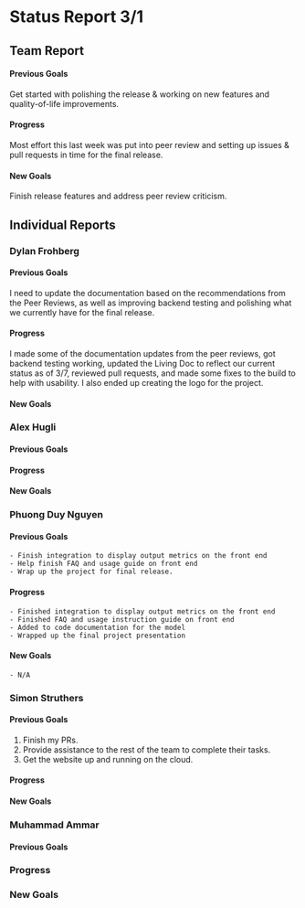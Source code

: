 # Status Report 3/1
## Team Report
#### Previous Goals
Get started with polishing the release & working on new features and quality-of-life improvements.

#### Progress
Most effort this last week was put into peer review and setting up issues & pull requests in time for the final release.

#### New Goals
Finish release features and address peer review criticism.

## Individual Reports

### Dylan Frohberg

#### Previous Goals
I need to update the documentation based on the recommendations from the Peer Reviews, as well as improving backend testing and polishing what we currently have for the final release.

#### Progress
I made some of the documentation updates from the peer reviews, got backend testing working, updated the Living Doc to reflect our current status as of 3/7, reviewed pull requests, and made some fixes to the build to help with usability. I also ended up creating the logo for the project.
#### New Goals


### Alex Hugli

#### Previous Goals

#### Progress

#### New Goals


### Phuong Duy Nguyen

#### Previous Goals
    - Finish integration to display output metrics on the front end
    - Help finish FAQ and usage guide on front end
    - Wrap up the project for final release.
#### Progress
    - Finished integration to display output metrics on the front end
    - Finished FAQ and usage instruction guide on front end
    - Added to code documentation for the model
    - Wrapped up the final project presentation
#### New Goals
    - N/A

### Simon Struthers

#### Previous Goals
1. Finish my PRs.
2. Provide assistance to the rest of the team to complete their tasks.
3. Get the website up and running on the cloud.

#### Progress

#### New Goals


### Muhammad Ammar

#### Previous Goals

### Progress

### New Goals
